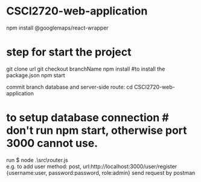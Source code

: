 # CSCI2720-web-application

npm install @googlemaps/react-wrapper

# step for start the project

git clone url
git checkout branchName
npm install #to install the package.json
npm start

commit branch database and server-side route:
cd CSCI2720-web-application

# to setup database connection # don't run npm start, otherwise port 3000 cannot use.

run $ node .\src\router.js  
e.g. to add user
method: post, url:http://localhost:3000/user/register
{username:user, password:password, role:admin} send request by postman
